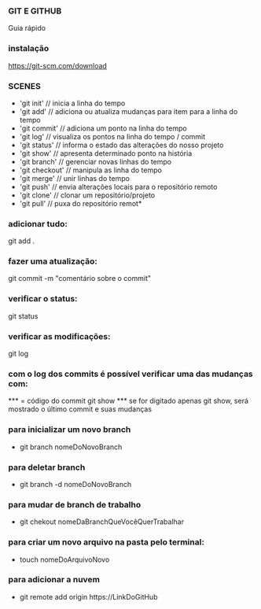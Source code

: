 ### GIT E GITHUB

Guia rápido

### instalação
https://git-scm.com/download

### SCENES


* 'git init' // inicia a linha do tempo
* 'git add' // adiciona ou atualiza mudanças para item para a linha do tempo
* 'git commit' // adiciona um ponto na linha do tempo
* 'git log' // visualiza os pontos na linha do tempo / commit
* 'git status' // informa o estado das alterações do nosso projeto
* 'git show' // apresenta determinado ponto na história
* 'git branch' // gerenciar novas linhas do tempo
* 'git checkout' // manipula as linha do tempo
* 'git merge' // unir linhas do tempo
* 'git push' // envia alterações locais para o repositório remoto
* 'git clone' // clonar um repositório/projeto
* 'git pull' // puxa do repositório remot*

### adicionar tudo:
git add .
### fazer uma atualização:
git commit -m "comentário sobre o commit"
### verificar o status:
git status
### verificar as modificações:
git log
### com o log dos commits é possível verificar uma das mudanças com:
*** = código do commit
git show ***
se for digitado apenas git show, será mostrado o último commit e suas mudanças

### para inicializar um novo branch
* git branch nomeDoNovoBranch
### para deletar branch
* git branch -d nomeDoNovoBranch
### para mudar de branch de trabalho
* git chekout nomeDaBranchQueVocêQuerTrabalhar

### para criar um novo arquivo na pasta pelo terminal:
* touch nomeDoArquivoNovo

### para adicionar a nuvem
* git remote add origin https://LinkDoGitHub